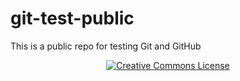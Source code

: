 # git-test-public
This is a public repo for testing Git and GitHub

<div align="center">
    <a rel="license" href="http://creativecommons.org/licenses/by-sa/4.0/">
        <img alt="Creative Commons License" style="border-width:0" src="https://i.creativecommons.org/l/by-sa/4.0/88x31.png" />
    </a>
</div>
